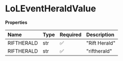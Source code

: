 # LoLEventHeraldValue

**Properties**

| Name       | Type | Required | Description   |
| :--------- | :--- | :------- | :------------ |
| RIFTHERALD | str  | ✅       | "Rift Herald" |
| RIFTHERALD | str  | ✅       | "riftherald"  |

<!-- This file was generated by liblab | https://liblab.com/ -->
